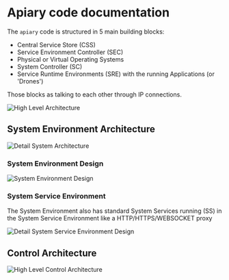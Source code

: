 # Apiary code documentation

The `apiary` code is structured in 5 main building blocks:

 * Central Service Store (CSS)
 * Service Environment Controller (SEC)
 * Physical or Virtual Operating Systems
 * System Controller (SC)
 * Service Runtime Environments (SRE) with the running Applications (or 'Drones')

Those blocks as talking to each other through IP connections.

![High Level Architecture](https://github.com/stolsma/apiary/raw/master/docs/resources/HighLevelArchitecture.jpg "High Level Architecture")  


## System Environment Architecture

![Detail System Architecture](https://github.com/stolsma/apiary/raw/master/docs/resources/DetailArchitecture.jpg "Detail System Architecture")  

### System Environment Design

![System Environment Design](https://github.com/stolsma/apiary/raw/master/docs/resources/SystemEnvironmentArchitecture.jpg "System Environment Design")  

### System Service Environment

The System Environment also has standard System Services running (SS) in the System Service Environment like a HTTP/HTTPS/WEBSOCKET proxy 

![Detail System Service Environment Design](https://github.com/stolsma/apiary/raw/master/docs/resources/DetailSSE.jpg "Detail System Service Environment Design")  


## Control Architecture

![High Level Control Architecture](https://github.com/stolsma/apiary/raw/master/docs/resources/ControllerArchitecture.jpg "High Level Control Architecture")  
